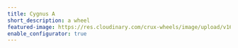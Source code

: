 ```yaml
---
title: Cygnus A
short_description: a wheel
featured-image: https://res.cloudinary.com/crux-wheels/image/upload/v1628192841/PNG%20standard%20wheel%20renders/cygnus_angle_pms1do.png
enable_configurator: true
---
```

